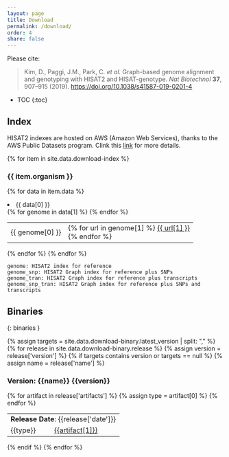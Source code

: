 ```yaml
---
layout: page
title: Download
permalink: /download/
order: 4
share: false
---
```


Please cite:  
>Kim, D., Paggi, J.M., Park, C. _et al._ Graph-based genome alignment and genotyping with HISAT2 and HISAT-genotype. _Nat Biotechnol_ **37**, 907–915 (2019). <https://doi.org/10.1038/s41587-019-0201-4>

- TOC
{:toc}

## Index
HISAT2 indexes are hosted on AWS (Amazon Web Services), thanks to the AWS Public Datasets program. Clink this [link](https://registry.opendata.aws/jhu-indexes/) for more details.

{% for item in site.data.download-index %}
### {{ item.organism }}
  {% for data in item.data %}
<li>{{ data[0] }}</li>
<table style="border-collapse: collapse; border: none;">
{% for genome in data[1] %}
<tr style="border: none;"><td style="border: none;">{{ genome[0] }}</td>
  <td style="border: none;">
  {% for url in genome[1] %}
  <a href="{{ url[1] }}">{{ url[1] }}</a><br/>
  {% endfor %}
  </td>
</tr>
{% endfor %}
</table>
{% endfor %}
{% endfor %}


    genome: HISAT2 index for reference
    genome_snp: HISAT2 Graph index for reference plus SNPs
    genome_tran: HISAT2 Graph index for reference plus transcripts
    genome_snp_tran: HISAT2 Graph index for reference plus SNPs and transcripts


## Binaries
{: binaries }

{% assign targets = site.data.download-binary.latest_version | split: "," %}
{% for release in site.data.download-binary.release %}
{% assign version = release['version'] %}
{% if targets contains version or targets == null %}
{% assign name = release['name'] %}
### Version: {{name}} {{version}}
<table style="border-collapse: collapse; border: none;">
<tr style="border: none;"><td style="border: none;" colspan="2"><b>Release Date</b>: {{release['date']}}</td></tr>
{% for artifact in release['artifacts'] %}
{% assign type = artifact[0] %}
<tr style="border: none;"><td style="border: none;">{{type}}</td><td style="border: none;"><a href="{{artifact[1]}}">{{artifact[1]}}</a></td></tr>
{% endfor %}
</table>
{% endif %}
{% endfor %}

